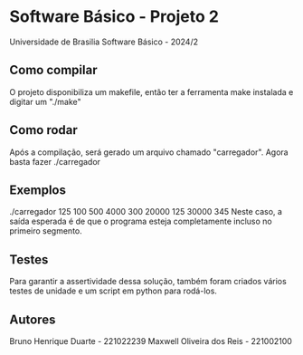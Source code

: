 # Software Básico - Projeto 2
Universidade de Brasilia
Software Básico - 2024/2

## Como compilar
O projeto disponibiliza um makefile, então ter a ferramenta make instalada e digitar um "./make"

## Como rodar
Após a compilação, será gerado um arquivo chamado "carregador". Agora basta fazer ./carregador <argumentos>

## Exemplos
./carregador 125 100 500 4000 300 20000 125 30000 345
Neste caso, a saída esperada é de que o programa esteja completamente incluso no primeiro segmento.

## Testes
Para garantir a assertividade dessa solução, também foram criados vários testes de unidade e um script em python para rodá-los.

## Autores
Bruno Henrique Duarte - 221022239
Maxwell Oliveira dos Reis - 221002100